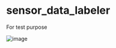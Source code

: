 # sensor_data_labeler
For test purpose

![image](https://github.com/sung-park/sensor_data_labeler/assets/31734973/a7bec6c6-7ac7-46e1-b917-8ef8512b2ea2)

